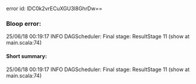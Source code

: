 error id: lDC0k2vrECuXGU3l8GhrDw==
### Bloop error:

25/06/18 00:19:17 INFO DAGScheduler: Final stage: ResultStage 11 (show at main.scala:74)
#### Short summary: 

25/06/18 00:19:17 INFO DAGScheduler: Final stage: ResultStage 11 (show at main.scala:74)